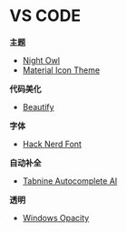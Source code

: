 # VS CODE

**主题**

* [Night Owl](https://marketplace.visualstudio.com/items?itemName=sdras.night-owl)
* [Material Icon Theme](https://marketplace.visualstudio.com/items?itemName=PKief.material-icon-theme)

**代码美化**

* [Beautify](https://marketplace.visualstudio.com/items?itemName=HookyQR.beautify)

**字体**

* [Hack Nerd Font](https://github.com/tonsky/FiraCode)

**自动补全**

* [Tabnine Autocomplete AI](https://marketplace.visualstudio.com/items?itemName=TabNine.tabnine-vscode)

**透明**

* [Windows Opacity](https://marketplace.visualstudio.com/items?itemName=skacekachna.win-opacity)

